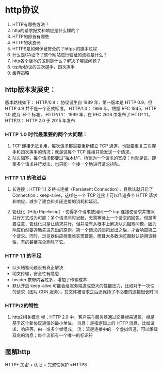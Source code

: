 # http协议

1. HTTP有哪些方法？
2. http的请求报文和响应是什么样的？
3. HTTP的部首有哪些
4. HTTP的状态码
5. HTTPS是如何保证安全的？https 的握手过程
6. 什么是CA证书？整个网站进行验证的流程是什么？
7. http各个版本的区别是什么？解决了哪些问题？
8. tcp/ip协议的三次握手，四次挥手
9. 缓存策略


## http版本发展史：

版本路线如下：
HTTP/0.9： 协议诞生自 1989 年，第一版本是 HTTP 0.9，但 HTTP 0.9 并不是一个正式标准。
HTTP/1.0： 1996 年，根据 RFC 1945，HTTP 1.0 成为 IEFT 标准，
HTTP/1.1： 1999 年，在 RFC 2616 中发布了 HTTP 1.1。
HTTP/2：   HTTP 2.0 于 2015 年发布


### HTTP 1.0 时代最重要的两个大问题：
1. TCP 连接无法复用，每次请求都需要重新建立 TCP 通道，也就要重复三次握手和四次挥手的情况；就是说每个 TCP 连接只能发送一个请求。
2. 队头阻塞，每个请求都要过“独木桥”，桥宽为一个请求的宽度；也就是说，即使多个请求并行发出，也只能一个接一个地进行请求排队。


### HTTP 1.1 的改进点
1. 长连接：HTTP 1.1 支持长连接（Persistent Connection），且默认就开启了 Connection：keep-alive，这样在一个 TCP 连接上可以传送多个 HTTP 请求和响应，减少了建立和关闭连接的消耗和延迟。

2. 管线化（Http Pipelining）: 使得多个请求使用同一个 tcp 连接使请求并按照并行方式成为可能：多个请求同时发起，无需等待上一个请求的回包。但是需要注意，管线化只是让请求并行，但并没有从根本上解决队头阻塞问题，因为响应仍然要遵循先进先出的原则，第一个请求的回包发出之后，才会响应第二个请求。同时，浏览器供应商很难实现管道，而且大多数浏览器默认禁用该特性，有的甚至完全删除了它。


### HTTP 1.1 的不足
- 队头堵塞问题没有真正解决
- 明文传输，安全性有隐患
- header 携带内容过多，增加了传输成本
- 默认开启 keep-alive 可能会给服务端造成更大的性能压力，比如对于一次性的请求（图片 CDN 服务），在文件被请求之后还保持了不必要的连接很长时间

### HTTP/2的特性

1. http2相关概念
帧：HTTP 2.0 中，客户端与服务器通过交换帧来通信，帧是基于这个新协议通信的最小单位。
消息：是指逻辑上的 HTTP 消息，比如请求、响应等，由一或多个帧组成。
流：流是连接中的一个虚拟信道，可以承载双向的消息；每个流都有一个唯一的标识符



## 图解http

HTTP+ 加密 + 认证 + 完整性保护 =HTTPS